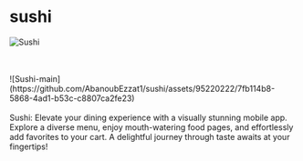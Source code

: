 # sushi
![Sushi](https://github.com/AbanoubEzzat1/sushi/assets/95220222/147d4634-1f8a-4dfa-b2a6-8903b06710d5)

<br>
<br>
![Sushi-main](https://github.com/AbanoubEzzat1/sushi/assets/95220222/7fb114b8-5868-4ad1-b53c-c8807ca2fe23)

<br>
<br>
Sushi: Elevate your dining experience with a visually stunning mobile app. Explore a diverse menu, enjoy mouth-watering food pages, and effortlessly add favorites to your cart. A delightful journey through taste awaits at your fingertips!
